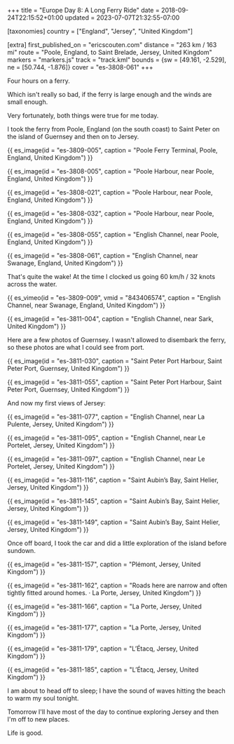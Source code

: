 +++
title = "Europe Day 8: A Long Ferry Ride"
date = 2018-09-24T22:15:52+01:00
updated = 2023-07-07T21:32:55-07:00

[taxonomies]
country = ["England", "Jersey", "United Kingdom"]

[extra]
first_published_on = "ericscouten.com"
distance = "263 km / 163 mi"
route = "Poole, England, to Saint Brelade, Jersey, United Kingdom"
markers = "markers.js"
track = "track.kml"
bounds = {sw = [49.161, -2.529], ne = [50.744, -1.876]}
cover = "es-3808-061"
+++

Four hours on a ferry.

<!-- more -->

Which isn't really so bad, if the ferry is large enough and the winds are small enough.

Very fortunately, both things were true for me today.

I took the ferry from Poole, England (on the south coast) to Saint Peter on the island of Guernsey and then on to Jersey.

{{ es_image(id = "es-3809-005", caption = "Poole Ferry Terminal, Poole, England, United Kingdom") }}

{{ es_image(id = "es-3808-005", caption = "Poole Harbour, near Poole, England, United Kingdom") }}

{{ es_image(id = "es-3808-021", caption = "Poole Harbour, near Poole, England, United Kingdom") }}

{{ es_image(id = "es-3808-032", caption = "Poole Harbour, near Poole, England, United Kingdom") }}

{{ es_image(id = "es-3808-055", caption = "English Channel, near Poole, England, United Kingdom") }}

{{ es_image(id = "es-3808-061", caption = "English Channel, near Swanage, England, United Kingdom") }}

That's quite the wake! At the time I clocked us going 60 km/h / 32 knots across the water.

{{ es_vimeo(id = "es-3809-009", vmid = "843406574", caption = "English Channel, near Swanage, England, United Kingdom") }}

{{ es_image(id = "es-3811-004", caption = "English Channel, near Sark, United Kingdom") }}

Here are a few photos of Guernsey. I wasn't allowed to disembark the ferry, so these photos are what I could see from port.

{{ es_image(id = "es-3811-030", caption = "Saint Peter Port Harbour, Saint Peter Port, Guernsey, United Kingdom") }}

{{ es_image(id = "es-3811-055", caption = "Saint Peter Port Harbour, Saint Peter Port, Guernsey, United Kingdom") }}

And now my first views of Jersey:

{{ es_image(id = "es-3811-077", caption = "English Channel, near La Pulente, Jersey, United Kingdom") }}

{{ es_image(id = "es-3811-095", caption = "English Channel, near Le Portelet, Jersey, United Kingdom") }}

{{ es_image(id = "es-3811-097", caption = "English Channel, near Le Portelet, Jersey, United Kingdom") }}

{{ es_image(id = "es-3811-116", caption = "Saint Aubin’s Bay, Saint Helier, Jersey, United Kingdom") }}

{{ es_image(id = "es-3811-145", caption = "Saint Aubin’s Bay, Saint Helier, Jersey, United Kingdom") }}

{{ es_image(id = "es-3811-149", caption = "Saint Aubin’s Bay, Saint Helier, Jersey, United Kingdom") }}

Once off board, I took the car and did a little exploration of the island before sundown.

{{ es_image(id = "es-3811-157", caption = "Plémont, Jersey, United Kingdom") }}

{{ es_image(id = "es-3811-162", caption = "Roads here are narrow and often tightly fitted around homes. · La Porte, Jersey, United Kingdom") }}

{{ es_image(id = "es-3811-166", caption = "La Porte, Jersey, United Kingdom") }}

{{ es_image(id = "es-3811-177", caption = "La Porte, Jersey, United Kingdom") }}

{{ es_image(id = "es-3811-179", caption = "L’Étacq, Jersey, United Kingdom") }}

{{ es_image(id = "es-3811-185", caption = "L’Étacq, Jersey, United Kingdom") }}

I am about to head off to sleep; I have the sound of waves hitting the beach to warm my soul tonight.

Tomorrow I'll have most of the day to continue exploring Jersey and then I'm off to new places.

Life is good.
